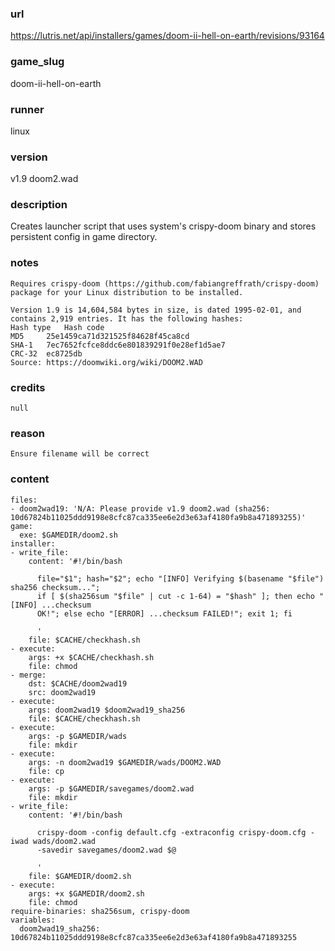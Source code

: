 ### url

https://lutris.net/api/installers/games/doom-ii-hell-on-earth/revisions/93164

### game_slug

doom-ii-hell-on-earth

### runner

linux

### version

v1.9 doom2.wad

### description

Creates launcher script that uses system's crispy-doom binary and stores persistent config in game directory.

### notes

```
Requires crispy-doom (https://github.com/fabiangreffrath/crispy-doom) package for your Linux distribution to be installed.

Version 1.9 is 14,604,584 bytes in size, is dated 1995-02-01, and contains 2,919 entries. It has the following hashes:
Hash type 	Hash code
MD5 	25e1459ca71d321525f84628f45ca8cd
SHA-1 	7ec7652fcfce8ddc6e801839291f0e28ef1d5ae7
CRC-32 	ec8725db 
Source: https://doomwiki.org/wiki/DOOM2.WAD
```

### credits

```
null
```

### reason

```
Ensure filename will be correct
```

### content

```
files:
- doom2wad19: 'N/A: Please provide v1.9 doom2.wad (sha256: 10d67824b11025ddd9198e8cfc87ca335ee6e2d3e63af4180fa9b8a471893255)'
game:
  exe: $GAMEDIR/doom2.sh
installer:
- write_file:
    content: '#!/bin/bash

      file="$1"; hash="$2"; echo "[INFO] Verifying $(basename "$file") sha256 checksum...";
      if [ $(sha256sum "$file" | cut -c 1-64) = "$hash" ]; then echo "[INFO] ...checksum
      OK!"; else echo "[ERROR] ...checksum FAILED!"; exit 1; fi

      '
    file: $CACHE/checkhash.sh
- execute:
    args: +x $CACHE/checkhash.sh
    file: chmod
- merge:
    dst: $CACHE/doom2wad19
    src: doom2wad19
- execute:
    args: doom2wad19 $doom2wad19_sha256
    file: $CACHE/checkhash.sh
- execute:
    args: -p $GAMEDIR/wads
    file: mkdir
- execute:
    args: -n doom2wad19 $GAMEDIR/wads/DOOM2.WAD
    file: cp
- execute:
    args: -p $GAMEDIR/savegames/doom2.wad
    file: mkdir
- write_file:
    content: '#!/bin/bash

      crispy-doom -config default.cfg -extraconfig crispy-doom.cfg -iwad wads/doom2.wad
      -savedir savegames/doom2.wad $@

      '
    file: $GAMEDIR/doom2.sh
- execute:
    args: +x $GAMEDIR/doom2.sh
    file: chmod
require-binaries: sha256sum, crispy-doom
variables:
  doom2wad19_sha256: 10d67824b11025ddd9198e8cfc87ca335ee6e2d3e63af4180fa9b8a471893255

```

